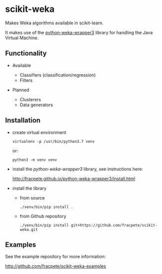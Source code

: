 # scikit-weka
Makes Weka algorithms available in scikit-learn.

It makes use of the [python-weka-wrapper3](https://github.com/fracpete/python-weka-wrapper3) 
library for handling the Java Virtual Machine.


## Functionality

* Available

  * Classifiers (classification/regression)
  * Filters

* Planned

  * Clusterers
  * Data generators


## Installation

* create virtual environment

  ```commandline
  virtualenv -p /usr/bin/python3.7 venv
  ```
  
  or:
  
  ```commandline
  python3 -m venv venv
  ```

* install the *python-weka-wrapper3* library, see instructions here:

  http://fracpete.github.io/python-weka-wrapper3/install.html
  
* install the library

  * from source

    ```commandline
    ./venv/bin/pip install .   
    ```
    
  * from Github repository

    ```commandline
    ./venv/bin/pip install git+https://github.com/fracpete/scikit-weka.git   
    ```

## Examples

See the example repository for more information:

http://github.com/fracpete/scikit-weka-examples
